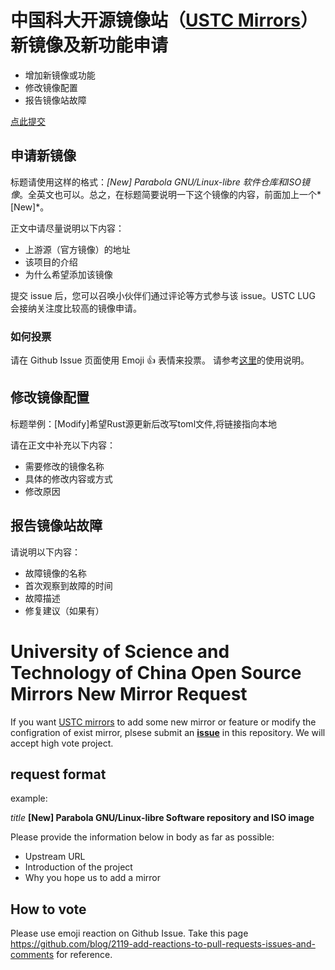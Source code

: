 # 中国科大开源镜像站（[USTC Mirrors](http://mirrors.ustc.edu.cn/)）新镜像及新功能申请

* 增加新镜像或功能
* 修改镜像配置
* 报告镜像站故障

[点此提交](https://github.com/ustclug/mirrorrequest/issues/new)
 
## 申请新镜像

标题请使用这样的格式：*[New] Parabola GNU/Linux-libre 软件仓库和ISO镜像*。全英文也可以。总之，在标题简要说明一下这个镜像的内容，前面加上一个*[New]*。

正文中请尽量说明以下内容：

- 上游源（官方镜像）的地址
- 该项目的介绍
- 为什么希望添加该镜像

提交 issue 后，您可以召唤小伙伴们通过评论等方式参与该 issue。USTC LUG 会接纳关注度比较高的镜像申请。

### 如何投票

请在 Github Issue 页面使用 Emoji :+1: 表情来投票。
请参考[这里](https://github.com/blog/2119-add-reactions-to-pull-requests-issues-and-comments)的使用说明。

## 修改镜像配置

标题举例：[Modify]希望Rust源更新后改写toml文件,将链接指向本地

请在正文中补充以下内容：

* 需要修改的镜像名称
* 具体的修改内容或方式
* 修改原因

## 报告镜像站故障

请说明以下内容：

* 故障镜像的名称
* 首次观察到故障的时间
* 故障描述
* 修复建议（如果有）

# University of Science and Technology of China Open Source Mirrors New Mirror Request

If you want [USTC mirrors](http://mirrors.ustc.edu.cn/) to add some new mirror or feature or modify the configration of exist mirror, plsese submit an [**issue**](https://github.com/ustclug/mirrorrequest/issues) in this repository. We will accept high vote project.

## request format

example:

*title*  **[New] Parabola GNU/Linux-libre Software repository and ISO image**

Please provide the information below in body as far as possible:

- Upstream URL
- Introduction of the project
- Why you hope us to add a mirror

## How to vote

Please use emoji reaction on Github Issue.
Take this page  https://github.com/blog/2119-add-reactions-to-pull-requests-issues-and-comments for reference.
